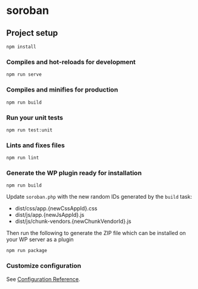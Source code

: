 # soroban

## Project setup
```
npm install
```

### Compiles and hot-reloads for development
```
npm run serve
```

### Compiles and minifies for production
```
npm run build
```

### Run your unit tests
```
npm run test:unit
```

### Lints and fixes files
```
npm run lint
```

### Generate the WP plugin ready for installation
```
npm run build
```

Update `soroban.php` with the new random IDs generated by the `build` task:
* dist/css/app.{newCssAppId}.css
* dist/js/app.{newJsAppId}.js
* dist/js/chunk-vendors.{newChunkVendorId}.js

Then run the following to generate the ZIP file which can be installed on your WP server as a plugin

```
npm run package
```
### Customize configuration
See [Configuration Reference](https://cli.vuejs.org/config/).
